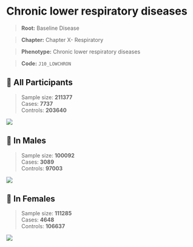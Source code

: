 # Chronic lower respiratory diseases

> **Root:** Baseline Disease  

> **Chapter:** Chapter X- Respiratory  

> **Phenotype:** Chronic lower respiratory diseases  

> **Code:** `J10_LOWCHRON`

## 🧪 All Participants  
> Sample size: **211377**  
> Cases: **7737**  
> Controls: **203640**
<img src="/Disease/Figures/ALL/Baseline/J10_LOWCHRON.png"/>
<CsvTable src="/public/Disease/Data/ALL/Baseline/LG_J10_LOWCHRON.csv" label="🔍 View full results" />

## 👨 In Males  
> Sample size: **100092**  
> Cases: **3089**  
> Controls: **97003**
<img src="/Disease/Figures/Male/Baseline/J10_LOWCHRON.png"/>
<CsvTable src="/public/Disease/Data/Male/Baseline/LG_J10_LOWCHRON.csv" label="🔍 View full results" />

## 👩 In Females  
> Sample size: **111285**  
> Cases: **4648**  
> Controls: **106637**
<img src="/Disease/Figures/Female/Baseline/J10_LOWCHRON.png"/>
<CsvTable src="/public/Disease/Data/Female/Baseline/LG_J10_LOWCHRON.csv" label="🔍 View full results" />
